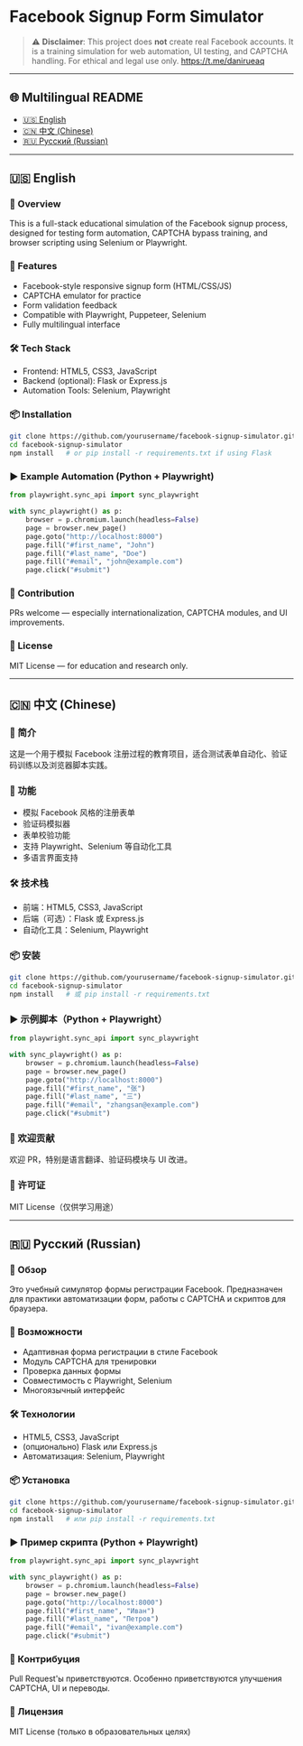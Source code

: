 # Facebook Signup Form Simulator 

> ⚠️ **Disclaimer**: This project does **not** create real Facebook accounts. It is a training simulation for web automation, UI testing, and CAPTCHA handling. For ethical and legal use only.
https://t.me/danirueaq
---


## 🌐 Multilingual README

* [🇺🇸 English](#english)
* [🇨🇳 中文 (Chinese)](#%E4%B8%AD%E6%96%87-chinese)
* [🇷🇺 Русский (Russian)](#%D1%80%D1%83%D1%81%D1%81%D0%BA%D0%B8%D0%B9-russian)

---

## 🇺🇸 English

### 📌 Overview

This is a full-stack educational simulation of the Facebook signup process, designed for testing form automation, CAPTCHA bypass training, and browser scripting using Selenium or Playwright.

### 🚀 Features

* Facebook-style responsive signup form (HTML/CSS/JS)
* CAPTCHA emulator for practice
* Form validation feedback
* Compatible with Playwright, Puppeteer, Selenium
* Fully multilingual interface

### 🛠️ Tech Stack

* Frontend: HTML5, CSS3, JavaScript
* Backend (optional): Flask or Express.js
* Automation Tools: Selenium, Playwright

### 📦 Installation

```bash
git clone https://github.com/yourusername/facebook-signup-simulator.git
cd facebook-signup-simulator
npm install   # or pip install -r requirements.txt if using Flask
```

### ▶️ Example Automation (Python + Playwright)

```python
from playwright.sync_api import sync_playwright

with sync_playwright() as p:
    browser = p.chromium.launch(headless=False)
    page = browser.new_page()
    page.goto("http://localhost:8000")
    page.fill("#first_name", "John")
    page.fill("#last_name", "Doe")
    page.fill("#email", "john@example.com")
    page.click("#submit")
```

### 🧠 Contribution

PRs welcome — especially internationalization, CAPTCHA modules, and UI improvements.

### 📜 License

MIT License — for education and research only.

---

## 🇨🇳 中文 (Chinese)

### 📌 简介

这是一个用于模拟 Facebook 注册过程的教育项目，适合测试表单自动化、验证码训练以及浏览器脚本实践。

### 🚀 功能

* 模拟 Facebook 风格的注册表单
* 验证码模拟器
* 表单校验功能
* 支持 Playwright、Selenium 等自动化工具
* 多语言界面支持

### 🛠️ 技术栈

* 前端：HTML5, CSS3, JavaScript
* 后端（可选）：Flask 或 Express.js
* 自动化工具：Selenium, Playwright

### 📦 安装

```bash
git clone https://github.com/yourusername/facebook-signup-simulator.git
cd facebook-signup-simulator
npm install   # 或 pip install -r requirements.txt
```

### ▶️ 示例脚本（Python + Playwright）

```python
from playwright.sync_api import sync_playwright

with sync_playwright() as p:
    browser = p.chromium.launch(headless=False)
    page = browser.new_page()
    page.goto("http://localhost:8000")
    page.fill("#first_name", "张")
    page.fill("#last_name", "三")
    page.fill("#email", "zhangsan@example.com")
    page.click("#submit")
```

### 🧠 欢迎贡献

欢迎 PR，特别是语言翻译、验证码模块与 UI 改进。

### 📜 许可证

MIT License（仅供学习用途）

---

## 🇷🇺 Русский (Russian)

### 📌 Обзор

Это учебный симулятор формы регистрации Facebook. Предназначен для практики автоматизации форм, работы с CAPTCHA и скриптов для браузера.

### 🚀 Возможности

* Адаптивная форма регистрации в стиле Facebook
* Модуль CAPTCHA для тренировки
* Проверка данных формы
* Совместимость с Playwright, Selenium
* Многоязычный интерфейс

### 🛠️ Технологии

* HTML5, CSS3, JavaScript
* (опционально) Flask или Express.js
* Автоматизация: Selenium, Playwright

### 📦 Установка

```bash
git clone https://github.com/yourusername/facebook-signup-simulator.git
cd facebook-signup-simulator
npm install   # или pip install -r requirements.txt
```

### ▶️ Пример скрипта (Python + Playwright)

```python
from playwright.sync_api import sync_playwright

with sync_playwright() as p:
    browser = p.chromium.launch(headless=False)
    page = browser.new_page()
    page.goto("http://localhost:8000")
    page.fill("#first_name", "Иван")
    page.fill("#last_name", "Петров")
    page.fill("#email", "ivan@example.com")
    page.click("#submit")
```

### 🧠 Контрибуция

Pull Request'ы приветствуются. Особенно приветствуются улучшения CAPTCHA, UI и переводы.

### 📜 Лицензия

MIT License (только в образовательных целях)
